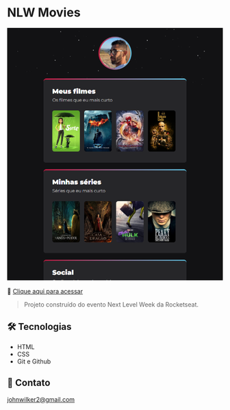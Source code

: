 # NLW Movies

![preview](./.github/preview.png)

🔗 [Clique aqui para acessar](https://johnwilker.github.io/nlw-movies)

>Projeto construído do evento Next Level Week da Rocketseat.

## 🛠️ Tecnologias

- HTML
- CSS
- Git e Github

## 💛 Contato
johnwilker2@gmail.com
